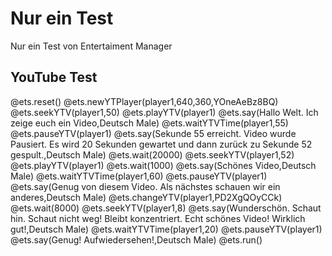 <!--

import: https://raw.githubusercontent.com/fjangfaragesh/liaVideoSpeach/master/makros.md
script: https://raw.githubusercontent.com/fjangfaragesh/liaVideoSpeach/master/ets.js

author:   Fabian Bär
language: en
narrator: US English Male

-->

# Nur ein Test

Nur ein Test von Entertaiment Manager

## YouTube Test

<div id="player1"></div>
@ets.reset()  
@ets.newYTPlayer(player1,640,360,YOneAeBz8BQ)  
@ets.seekYTV(player1,50)  
@ets.playYTV(player1)  
@ets.say(Hallo Welt. Ich zeige euch ein Video,Deutsch Male)  
@ets.waitYTVTime(player1,55)  
@ets.pauseYTV(player1)  
@ets.say(Sekunde 55 erreicht. Video wurde Pausiert. Es wird 20 Sekunden gewartet und dann zurück zu Sekunde 52 gespult.,Deutsch Male)  
@ets.wait(20000)  
@ets.seekYTV(player1,52)  
@ets.playYTV(player1)  
@ets.wait(1000)  
@ets.say(Schönes Video,Deutsch Male)  
@ets.waitYTVTime(player1,60)  
@ets.pauseYTV(player1)  
@ets.say(Genug von diesem Video. Als nächstes schauen wir ein anderes,Deutsch Male)  
@ets.changeYTV(player1,PD2XgQOyCCk)  
@ets.wait(8000)  
@ets.seekYTV(player1,8)  
@ets.say(Wunderschön. Schaut hin. Schaut nicht weg! Bleibt konzentriert. Echt schönes Video! Wirklich gut!,Deutsch Male)  
@ets.waitYTVTime(player1,20)  
@ets.pauseYTV(player1)  
@ets.say(Genug! Aufwiedersehen!,Deutsch Male)  
@ets.run()  
